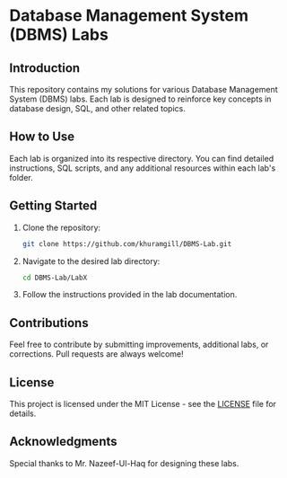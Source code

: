 # Database Management System (DBMS) Labs

## Introduction

This repository contains my solutions for various Database Management System (DBMS) labs. Each lab is designed to reinforce key concepts in database design, SQL, and other related topics.

## How to Use

Each lab is organized into its respective directory. You can find detailed instructions, SQL scripts, and any additional resources within each lab's folder.

## Getting Started

1. Clone the repository:
    ```bash
    git clone https://github.com/khuramgill/DBMS-Lab.git
    ```

2. Navigate to the desired lab directory:
    ```bash
    cd DBMS-Lab/LabX
    ```

3. Follow the instructions provided in the lab documentation.

## Contributions

Feel free to contribute by submitting improvements, additional labs, or corrections. Pull requests are always welcome!

## License

This project is licensed under the MIT License - see the [LICENSE](LICENSE) file for details.

## Acknowledgments

Special thanks to Mr. Nazeef-Ul-Haq for designing these labs.

